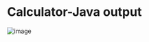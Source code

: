 # Calculator-Java output

![image](https://github.com/MonishaMudaliar/Calculator-Java/assets/143274220/74865fd5-8e09-4463-bccc-6bf74dcd469f)
